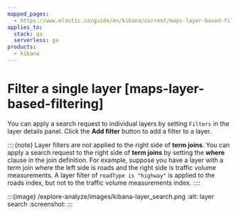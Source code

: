 ```yaml
---
mapped_pages:
  - https://www.elastic.co/guide/en/kibana/current/maps-layer-based-filtering.html
applies_to:
  stack: ga
  serverless: ga
products:
  - kibana
---
```


# Filter a single layer [maps-layer-based-filtering]

You can apply a search request to individual layers by setting `Filters` in the layer details panel. Click the **Add filter** button to add a filter to a layer.

::::{note}
Layer filters are not applied to the right side of **term joins**. You can apply a search request to the right side of **term joins** by setting the **where** clause in the join definition. For example, suppose you have a layer with a term join where the left side is roads and the right side is traffic volume measurements. A layer filter of `roadType is "highway"` is applied to the roads index, but not to the traffic volume measurements index.
::::


:::{image} /explore-analyze/images/kibana-layer_search.png
:alt: layer search
:screenshot:
:::

